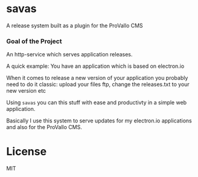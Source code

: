 # savas
A release system built as a plugin for the ProVallo CMS

### Goal of the Project
An http-service which serves application releases.

A quick example:
You have an application which is based on electron.io

When it comes to release a new version of your application you probably need to do it classic: upload your files ftp, change the releases.txt to your new version etc

Using `savas` you can this stuff with ease and productivty in a simple web application.

Basically I use this system to serve updates for my electron.io applications and also for the ProVallo CMS.

# License
MIT

